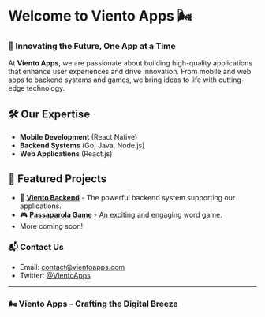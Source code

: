 # Welcome to Viento Apps 🌬️

### 🚀 Innovating the Future, One App at a Time

At **Viento Apps**, we are passionate about building high-quality applications that enhance user experiences and drive innovation. From mobile and web apps to backend systems and games, we bring ideas to life with cutting-edge technology.

## 🛠 Our Expertise
- **Mobile Development** (React Native)
- **Backend Systems** (Go, Java, Node.js)
- **Web Applications** (React.js)

## 🌟 Featured Projects
- 🚀 **[Viento Backend](https://github.com/Viento-Apps/viento-backend)** - The powerful backend system supporting our applications.
- 🎮 **[Passaparola Game](https://github.com/Viento-Apps/passaparola)** - An exciting and engaging word game.
- More coming soon!


### 📬 Contact Us
- Email: [contact@vientoapps.com](mailto:viento.app@gmail.com)
- Twitter: [@VientoApps](https://twitter.com/VientoApps)

---
### 🌬️ **Viento Apps – Crafting the Digital Breeze**
